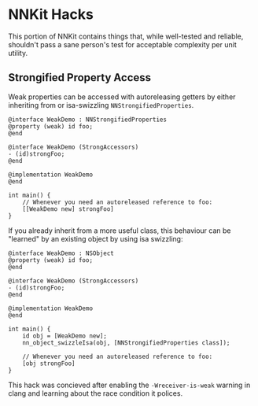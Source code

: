 NNKit Hacks
===========

This portion of NNKit contains things that, while well-tested and reliable, shouldn't pass a sane person's test for acceptable complexity per unit utility.

Strongified Property Access
---------------------------

Weak properties can be accessed with autoreleasing getters by either inheriting from or isa-swizzling `NNStrongifiedProperties`.

    @interface WeakDemo : NNStrongifiedProperties
    @property (weak) id foo;
    @end

    @interface WeakDemo (StrongAccessors)
    - (id)strongFoo;
    @end

    @implementation WeakDemo
    @end

    int main() {
        // Whenever you need an autoreleased reference to foo:
        [[WeakDemo new] strongFoo]
    }

If you already inherit from a more useful class, this behaviour can be "learned" by an existing object by using isa swizzling:

    @interface WeakDemo : NSObject
    @property (weak) id foo;
    @end

    @interface WeakDemo (StrongAccessors)
    - (id)strongFoo;
    @end

    @implementation WeakDemo
    @end

    int main() {
        id obj = [WeakDemo new];
        nn_object_swizzleIsa(obj, [NNStrongifiedProperties class]);

        // Whenever you need an autoreleased reference to foo:
        [obj strongFoo]
    }

This hack was concieved after enabling the `-Wreceiver-is-weak` warning in clang and learning about the race condition it polices.
